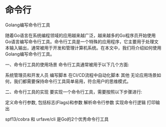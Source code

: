 # 命令行
Golang编写命令行工具

随着Go语言在系统编程领域的应用越来越广泛，越来越多的Go程序员开始使用Go语言编写命令行工具。命令行工具是一个特殊的应用程序，它主要用于处理文本输入输出，通常被用于开发和管理计算机系统。在本文中，我们将介绍如何使用Golang编写命令行工具。

一、命令行工具的使用场景
命令行工具通常被用于以下几个方面:

系统管理员和开发人员
编写脚本
在CI/CD流程中自动化脚本
其他
无论应用场景如何，我们都需要保持命令行工具简单易用，符合用户的思维模式。

二、命令行工具的实现
要实现一个命令行工具，需要按照以下步骤进行:

定义命令行参数, 包括标志(Flags)和参数
解析命令行参数
实现命令行逻辑
打印输出

spf13/cobra 和 urfave/cli 是Go的2个优秀命令行工具